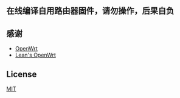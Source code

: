 ## 在线编译自用路由器固件，请勿操作，后果自负


## 感谢
- [OpenWrt](https://github.com/openwrt/openwrt)
- [Lean's OpenWrt](https://github.com/coolsnowwolf/lede)


## License
[MIT](https://github.com/P3TERX/Actions-OpenWrt/blob/master/LICENSE) 
